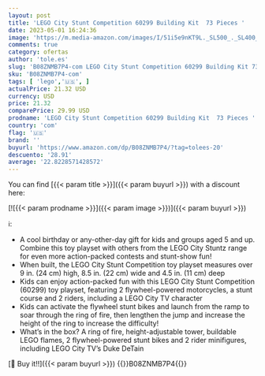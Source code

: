```yaml
---
layout: post
title: 'LEGO City Stunt Competition 60299 Building Kit  73 Pieces '
date: 2023-05-01 16:24:36
image: 'https://m.media-amazon.com/images/I/51i5e9nKT9L._SL500_._SL400_.jpg'
comments: true
category: ofertas
author: 'tole.es'
slug: 'B08ZNMB7P4-com LEGO City Stunt Competition 60299 Building Kit 73 Pieces'
sku: 'B08ZNMB7P4-com'
tags: [ 'lego','🇺🇸', ]
actualPrice: 21.32 USD
currency: USD
price: 21.32
comparePrice: 29.99 USD
prodname: 'LEGO City Stunt Competition 60299 Building Kit  73 Pieces '
country: 'com'
flag: '🇺🇸'
brand: ''
buyurl: 'https://www.amazon.com/dp/B08ZNMB7P4/?tag=tolees-20'
descuento: '28.91'
average: '22.8228571428572'
---
```


You can find [{{< param title >}}]({{< param buyurl >}}) with a discount here:

[![{{< param prodname >}}]({{< param image >}})]({{< param buyurl >}})

ℹ️:

- A cool birthday or any-other-day gift for kids and groups aged 5 and up. Combine this toy playset with others from the LEGO City Stuntz range for even more action-packed contests and stunt-show fun!
- When built, the LEGO City Stunt Competition toy playset measures over 9 in. (24 cm) high, 8.5 in. (22 cm) wide and 4.5 in. (11 cm) deep
- Kids can enjoy action-packed fun with this LEGO City Stunt Competition (60299) toy playset, featuring 2 flywheel-powered motorcycles, a stunt course and 2 riders, including a LEGO City TV character
- Kids can activate the flywheel stunt bikes and launch from the ramp to soar through the ring of fire, then lengthen the jump and increase the height of the ring to increase the difficulty!
- What’s in the box? A ring of fire, height-adjustable tower, buildable LEGO flames, 2 flywheel-powered stunt bikes and 2 rider minifigures, including LEGO City TV’s Duke DeTain

[🛒 Buy it!!]({{< param buyurl >}})
{{<world>}}B08ZNMB7P4{{</world>}}
